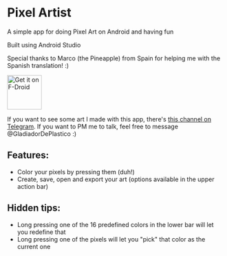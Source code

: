 # Pixel Artist
A simple app for doing Pixel Art on Android and having fun

Built using Android Studio

Special thanks to Marco (the Pineapple) from Spain for helping me with the Spanish translation! :)

[<img src="https://f-droid.org/badge/get-it-on.png"
     alt="Get it on F-Droid"
     height="80">](https://f-droid.org/packages/rodrigodavy.com.github.pixelartist/)

If you want to see some art I made with this app, there's [this channel on Telegram](https://t.me/PixelArtistAndroid). If you want to PM me to talk, feel free to message @GladiadorDePlastico :)

## Features:
- Color your pixels by pressing them (duh!)
- Create, save, open and export your art (options available in the upper action bar)


## Hidden tips:
- Long pressing one of the 16 predefined colors in the lower bar will let you redefine that
- Long pressing one of the pixels will let you "pick" that color as the current one
